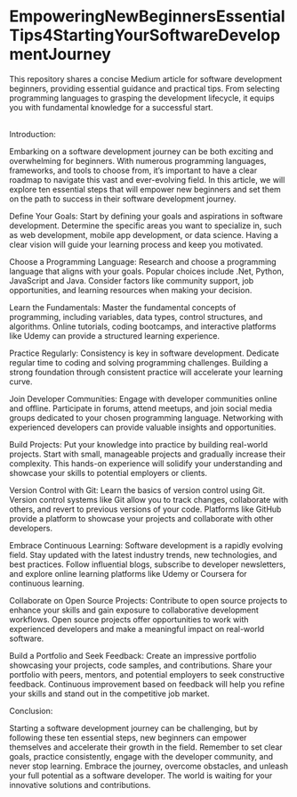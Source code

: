 # EmpoweringNewBeginnersEssentialTips4StartingYourSoftwareDevelopmentJourney
This repository shares a concise Medium article for software development beginners, providing essential guidance and practical tips. From selecting programming languages to grasping the development lifecycle, it equips you with fundamental knowledge for a successful start.

<br/>
Introduction:

Embarking on a software development journey can be both exciting and overwhelming for beginners. With numerous programming languages, frameworks, and tools to choose from, it’s important to have a clear roadmap to navigate this vast and ever-evolving field. In this article, we will explore ten essential steps that will empower new beginners and set them on the path to success in their software development journey.


Define Your Goals:
Start by defining your goals and aspirations in software development. Determine the specific areas you want to specialize in, such as web development, mobile app development, or data science. Having a clear vision will guide your learning process and keep you motivated.

Choose a Programming Language:
Research and choose a programming language that aligns with your goals. Popular choices include .Net, Python, JavaScript and Java. Consider factors like community support, job opportunities, and learning resources when making your decision.

Learn the Fundamentals:
Master the fundamental concepts of programming, including variables, data types, control structures, and algorithms. Online tutorials, coding bootcamps, and interactive platforms like Udemy can provide a structured learning experience.

Practice Regularly:
Consistency is key in software development. Dedicate regular time to coding and solving programming challenges. Building a strong foundation through consistent practice will accelerate your learning curve.

Join Developer Communities:
Engage with developer communities online and offline. Participate in forums, attend meetups, and join social media groups dedicated to your chosen programming language. Networking with experienced developers can provide valuable insights and opportunities.

Build Projects:
Put your knowledge into practice by building real-world projects. Start with small, manageable projects and gradually increase their complexity. This hands-on experience will solidify your understanding and showcase your skills to potential employers or clients.

Version Control with Git:
Learn the basics of version control using Git. Version control systems like Git allow you to track changes, collaborate with others, and revert to previous versions of your code. Platforms like GitHub provide a platform to showcase your projects and collaborate with other developers.

Embrace Continuous Learning:
Software development is a rapidly evolving field. Stay updated with the latest industry trends, new technologies, and best practices. Follow influential blogs, subscribe to developer newsletters, and explore online learning platforms like Udemy or Coursera for continuous learning.

Collaborate on Open Source Projects:
Contribute to open source projects to enhance your skills and gain exposure to collaborative development workflows. Open source projects offer opportunities to work with experienced developers and make a meaningful impact on real-world software.

Build a Portfolio and Seek Feedback:
Create an impressive portfolio showcasing your projects, code samples, and contributions. Share your portfolio with peers, mentors, and potential employers to seek constructive feedback. Continuous improvement based on feedback will help you refine your skills and stand out in the competitive job market.

Conclusion:

Starting a software development journey can be challenging, but by following these ten essential steps, new beginners can empower themselves and accelerate their growth in the field. Remember to set clear goals, practice consistently, engage with the developer community, and never stop learning. Embrace the journey, overcome obstacles, and unleash your full potential as a software developer. The world is waiting for your innovative solutions and contributions.
